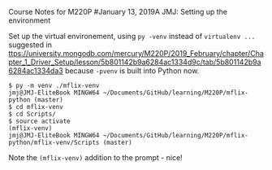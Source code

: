 Course Notes for M220P
#January 13, 2019A JMJ: Setting up the environment


Set up the virtual environement, using `py -venv` instead of `virtualenv ...` suggested
in <ttps://university.mongodb.com/mercury/M220P/2019_February/chapter/Chapter_1_Driver_Setup/lesson/5b801142b9a6284ac1334d9c/tab/5b801142b9a6284ac1334da3>
because `-pvenv` is built into Python now.

```
$ py -m venv ./mflix-venv
jmj@JMJ-EliteBook MINGW64 ~/Documents/GitHub/learning/M220P/mflix-python (master)
$ cd mflix-venv
$ cd Scripts/
$ source activate
(mflix-venv)
jmj@JMJ-EliteBook MINGW64 ~/Documents/GitHub/learning/M220P/mflix-python/mflix-venv/Scripts (master)
```
Note the `(mflix-venv)` addition to the prompt - nice!


